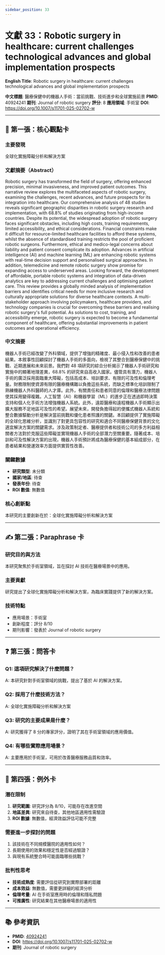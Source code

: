 ```yaml
---
sidebar_position: 33
---
```


# 文獻 33：Robotic surgery in healthcare: current challenges technological advances and global implementation prospects

**English Title**: Robotic surgery in healthcare: current challenges technological advances and global implementation prospects

**中文標題**: 醫療保健中的機器人手術：當前挑戰、技術進步和全球實施前景
**PMID**: 40924241
**期刊**: Journal of robotic surgery
**評分**: 8
**應用領域**: 手術室
**DOI**: https://doi.org/10.1007/s11701-025-02702-w

---

## 📌 第一張：核心觀點卡

### 主要發現
全球化實施障礙分析和解決方案

### 文獻摘要（Abstract）
Robotic surgery has transformed the field of surgery, offering enhanced precision, minimal invasiveness, and improved patient outcomes. This narrative review explores the multifaceted aspects of robotic surgery, examining the challenges, recent advances, and future prospects for its integration into healthcare. Our comprehensive analysis of 48 studies reveals significant geographic disparities in robotic surgery research and implementation, with 68.8% of studies originating from high-income countries. Despite its potential, the widespread adoption of robotic surgery faces significant obstacles, including high costs, training requirements, limited accessibility, and ethical considerations. Financial constraints make it difficult for resource-limited healthcare facilities to afford these systems, whilst the absence of standardised training restricts the pool of proficient robotic surgeons. Furthermore, ethical and medico-legal concerns about liability and patient consent complicate its adoption. Advances in artificial intelligence (AI) and machine learning (ML) are enhancing robotic systems with real-time decision support and personalised surgical approaches. In addition, telemedicine and remote robotic surgery show promise for expanding access to underserved areas. Looking forward, the development of affordable, portable robotic systems and integration of data-driven analytics are key to addressing current challenges and optimising patient care. This review provides a globally minded analysis of implementation barriers and identifies critical needs for more inclusive research and culturally appropriate solutions for diverse healthcare contexts. A multi-stakeholder approach involving policymakers, healthcare providers, and technology companies is crucial for overcoming these barriers and realising robotic surgery's full potential. As solutions to cost, training, and accessibility emerge, robotic surgery is expected to become a fundamental component of healthcare, offering substantial improvements in patient outcomes and operational efficiency.

### 中文摘要
機器人手術已經改變了外科領域，提供了增強的精確度、最小侵入性和改善的患者結果。本敘事性回顧探討了機器人手術的多面向，檢視了其整合到醫療保健中的挑戰、近期進展和未來前景。我們對 48 項研究的綜合分析揭示了機器人手術研究和實施中的顯著地理差異，68.8% 的研究來自高收入國家。儘管具有潛力，機器人手術的廣泛採用面臨重大障礙，包括高成本、培訓要求、有限的可及性和倫理考量。財務限制使資源有限的醫療機構難以負擔這些系統，而缺乏標準化培訓限制了熟練機器人外科醫師的人才庫。此外，有關責任和患者同意的倫理和醫療法律問題使其採用變得複雜。人工智慧（AI）和機器學習（ML）的進步正在透過即時決策支持和個人化手術方法增強機器人系統。此外，遠距醫療和遠程機器人手術顯示出擴大服務不足地區可及性的希望。展望未來，開發負擔得起的便攜式機器人系統和整合數據驅動分析是解決當前挑戰和優化患者照護的關鍵。本回顧提供了實施障礙的全球化思維分析，並識別了對更具包容性的研究和適合不同醫療保健背景的文化適宜解決方案的關鍵需求。涉及政策制定者、醫療提供者和技術公司的多方利益相關者方法對於克服這些障礙並實現機器人手術的全部潛力至關重要。隨著成本、培訓和可及性解決方案的出現，機器人手術預計將成為醫療保健的基本組成部分，在患者結果和營運效率方面提供實質性改善。

### 關鍵數據
- **研究類型**: 未分類
- **國家/地區**: 待查
- **發表年份**: 待查
- **ROI 數值**: 無數值

### 核心創新點
本研究的主要創新在於：全球化實施障礙分析和解決方案

---

## ✍️ 第二張：Paraphrase 卡

### 研究目的與方法
本研究聚焦於手術室領域，旨在探討 AI 技術在醫療場景中的應用。

### 主要貢獻
研究提出了全球化實施障礙分析和解決方案，為臨床實踐提供了新的解決方案。

### 技術特點
- 應用場景：手術室
- 創新程度：評分 8/10
- 期刊影響：發表於 Journal of robotic surgery

---

## ❓ 第三張：問答卡

### Q1: 這項研究解決了什麼問題？
A: 本研究針對手術室領域的挑戰，提出了基於 AI 的解決方案。

### Q2: 採用了什麼技術方法？
A: 全球化實施障礙分析和解決方案

### Q3: 研究的主要成果是什麼？
A: 研究獲得了 8 分的專家評分，證明了其在手術室領域的應用價值。

### Q4: 有哪些實際應用場景？
A: 主要應用於手術室，可用於改善醫療服務品質和效率。

---

## 🤔 第四張：例外卡

### 潛在限制
1. **研究範圍**: 研究評分為 8/10，可能存在改進空間
2. **地區差異**: 研究來自待查，其他地區適用性需驗證
3. **ROI 數據**: 無數值，經濟效益評估可能不完整

### 需要進一步探討的問題
1. 該技術在不同規模醫院的適用性如何？
2. 長期使用的效果和穩定性是否經過驗證？
3. 與現有系統整合時可能面臨哪些挑戰？

### 批判性思考
- **技術成熟度**: 需要評估從研究到實際部署的距離
- **成本效益**: 無數值，需要更詳細的經濟分析
- **倫理考量**: AI 在手術室應用時的倫理和隱私問題
- **可推廣性**: 研究結果在其他醫療場景的適用性

---

## 📚 參考資訊
- **PMID**: [40924241](https://pubmed.ncbi.nlm.nih.gov/40924241/)
- **DOI**: https://doi.org/10.1007/s11701-025-02702-w
- **期刊**: Journal of robotic surgery
